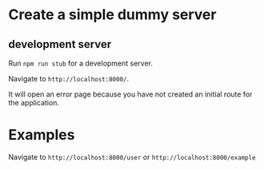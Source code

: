 # Create a simple dummy server

## development server

Run `npm run stub` for a development server.

Navigate to `http://localhost:8000/`.

It will open an error page because you have not created an initial route for the application.

# Examples

Navigate to `http://localhost:8000/user` or `http://localhost:8000/example`
